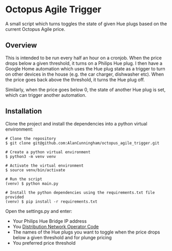 # Octopus Agile Trigger

A small script which turns toggles the state of given Hue plugs based on the current Octopus Agile price.

## Overview
This is intended to be run every half an hour on a cronjob.  When the price drops below a given threshold,
it turns on a Philips Hue plug.  I then have a Google Home automation which uses the Hue plug state as a trigger
to turn on other devices in the house (e.g. the car charger, dishwasher etc).  When the price goes back above the
threshold, it turns the Hue plug off.

Similarly, when the price goes below 0, the state of another Hue plug is set, which can trigger another automation.

## Installation

Clone the project and install the dependencies into a python virtual environment:
```
# Clone the repository
$ git clone git@github.com:AlanCunningham/octopus_agile_trigger.git

# Create a python virtual environment
$ python3 -m venv venv

# Activate the virtual environment
$ source venv/bin/activate

# Run the script
(venv) $ python main.py

# Install the python dependencies using the requirements.txt file provided
(venv) $ pip install -r requirements.txt
```

Open the settings.py and enter:
- Your Philips Hue Bridge IP address
- You [Distribution Network Operator Code](https://en.wikipedia.org/wiki/Distribution_network_operator)
- The names of the Hue plugs you want to toggle when the price drops below a given threshold and for
plunge pricing
- You preferred price threshold
